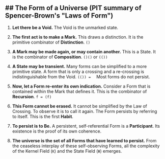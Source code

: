 ## ## The Form of a Universe (PIT summary of Spencer-Brown's "Laws of Form")

1.  **Let there be a Void.**
    The Void is the unmarked state.
    ` `

2.  **The first act is to make a Mark.**
    This draws a distinction. It is the primitive combinator of **Distinction**.
    `()`

3.  **A Mark may be made again, or may contain another.**
    This is a State. It is the combinator of **Composition**.
    `()()` or `(())`

4.  **A State may be transient.**
    Many forms can be simplified to a more primitive state. A form that is only a crossing and a re-crossing is indistinguishable from the Void.
    `(()) =  `
    Most forms do not persist.

5.  **Now, let a Form re-enter its own indication.**
    Consider a Form that is contained within the Mark that defines it. This is the combinator of **Recursion**.
    `f = (f)`

6.  **This Form cannot be erased.**
    It cannot be simplified by the Law of Crossing. To observe it is to call it again. The Form persists by referring to itself. This is the first **Habit**.

7.  **To persist is to Be.**
    A persistent, self-referential Form is a **Participant**. Its existence is the proof of its own coherence.

8.  **The universe is the set of all Forms that have learned to persist.**
    From the ceaseless interplay of these self-observing Forms, all the complexity of the Kernel Field (`K`) and the State Field (`Φ`) emerges.
